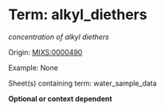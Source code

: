# Term: alkyl_diethers

*concentration of alkyl diethers*

Origin: [MIXS:0000490](https://w3id.org/mixs/0000490)

Example: None

Sheet(s) containing term: water_sample_data

**Optional or context dependent**